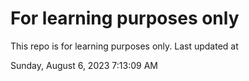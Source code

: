 # For learning purposes only
This repo is for learning purposes only.
Last updated at

Sunday, August 6, 2023 7:13:09 AM

